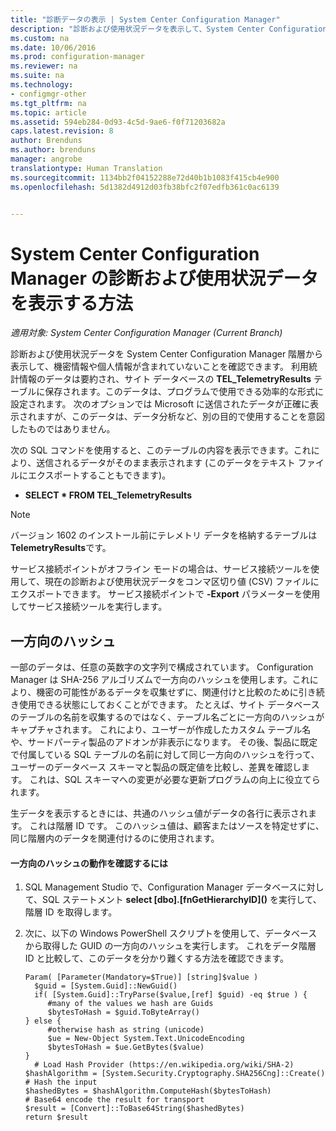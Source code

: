 ```yaml
---
title: "診断データの表示 | System Center Configuration Manager"
description: "診断および使用状況データを表示して、System Center Configuration Manager 階層に機密情報が含まれていないことを確認します。"
ms.custom: na
ms.date: 10/06/2016
ms.prod: configuration-manager
ms.reviewer: na
ms.suite: na
ms.technology:
- configmgr-other
ms.tgt_pltfrm: na
ms.topic: article
ms.assetid: 594eb284-0d93-4c5d-9ae6-f0f71203682a
caps.latest.revision: 8
author: Brenduns
ms.author: brenduns
manager: angrobe
translationtype: Human Translation
ms.sourcegitcommit: 1134bb2f04152288e72d40b1b1083f415cb4e900
ms.openlocfilehash: 5d1382d4912d03fb38bfc2f07edfb361c0ac6139


---
```

# <a name="how-to-view-diagnostics-and-usage-data-for-system-center-configuration-manager"></a>System Center Configuration Manager の診断および使用状況データを表示する方法

*適用対象: System Center Configuration Manager (Current Branch)*

診断および使用状況データを System Center Configuration Manager 階層から表示して、機密情報や個人情報が含まれていないことを確認できます。 利用統計情報のデータは要約され、サイト データベースの **TEL_TelemetryResults** テーブルに保存されます。このデータは、プログラムで使用できる効率的な形式に設定されます。 次のオプションでは Microsoft に送信されたデータが正確に表示されますが、このデータは、データ分析など、別の目的で使用することを意図したものではありません。  

次の SQL コマンドを使用すると、このテーブルの内容を表示できます。これにより、送信されるデータがそのまま表示されます (このデータをテキスト ファイルにエクスポートすることもできます)。  

-   **SELECT \* FROM TEL_TelemetryResults**  

> [!NOTE]  
>  バージョン 1602 のインストール前にテレメトリ データを格納するテーブルは **TelemetryResults**です。  

サービス接続ポイントがオフライン モードの場合は、サービス接続ツールを使用して、現在の診断および使用状況データをコンマ区切り値 (CSV) ファイルにエクスポートできます。 サービス接続ポイントで **-Export** パラメーターを使用してサービス接続ツールを実行します。  

##  <a name="a-namebkmkhashesa-one-way-hashes"></a><a name="bkmk_hashes"></a> 一方向のハッシュ  
一部のデータは、任意の英数字の文字列で構成されています。 Configuration Manager は SHA-256 アルゴリズムで一方向のハッシュを使用します。これにより、機密の可能性があるデータを収集せずに、関連付けと比較のために引き続き使用できる状態にしておくことができます。 たとえば、サイト データベースのテーブルの名前を収集するのではなく、テーブル名ごとに一方向のハッシュがキャプチャされます。 これにより、ユーザーが作成したカスタム テーブル名や、サードパーティ製品のアドオンが非表示になります。 その後、製品に既定で付属している SQL テーブルの名前に対して同じ一方向のハッシュを行って、ユーザーのデータベース スキーマと製品の既定値を比較し、差異を確認します。 これは、SQL スキーマへの変更が必要な更新プログラムの向上に役立てられます。  

生データを表示するときには、共通のハッシュ値がデータの各行に表示されます。 これは階層 ID です。 このハッシュ値は、顧客またはソースを特定せずに、同じ階層内のデータを関連付けるのに使用されます。  

#### <a name="to-see-how-the-one-way-hash-works"></a>一方向のハッシュの動作を確認するには  

1.  SQL Management Studio で、Configuration Manager データベースに対して、SQL ステートメント **select [dbo].[fnGetHierarchyID](\)** を実行して、階層 ID を取得します。  

2.  次に、以下の Windows PowerShell スクリプトを使用して、データベースから取得した GUID の一方向のハッシュを実行します。 これをデータ階層 ID と比較して、このデータを分かり難くする方法を確認できます。  

    ```  
    Param( [Parameter(Mandatory=$True)] [string]$value )  
      $guid = [System.Guid]::NewGuid()  
      if( [System.Guid]::TryParse($value,[ref] $guid) -eq $true ) {  
         #many of the values we hash are Guids  
         $bytesToHash = $guid.ToByteArray()  
    } else {  
         #otherwise hash as string (unicode)  
         $ue = New-Object System.Text.UnicodeEncoding  
         $bytesToHash = $ue.GetBytes($value)   
    }  
      # Load Hash Provider (https://en.wikipedia.org/wiki/SHA-2)   
    $hashAlgorithm = [System.Security.Cryptography.SHA256Cng]::Create()    
    # Hash the input   
    $hashedBytes = $hashAlgorithm.ComputeHash($bytesToHash)              
    # Base64 encode the result for transport   
    $result = [Convert]::ToBase64String($hashedBytes)    
    return $result   
    ```  



<!--HONumber=Nov16_HO1-->


